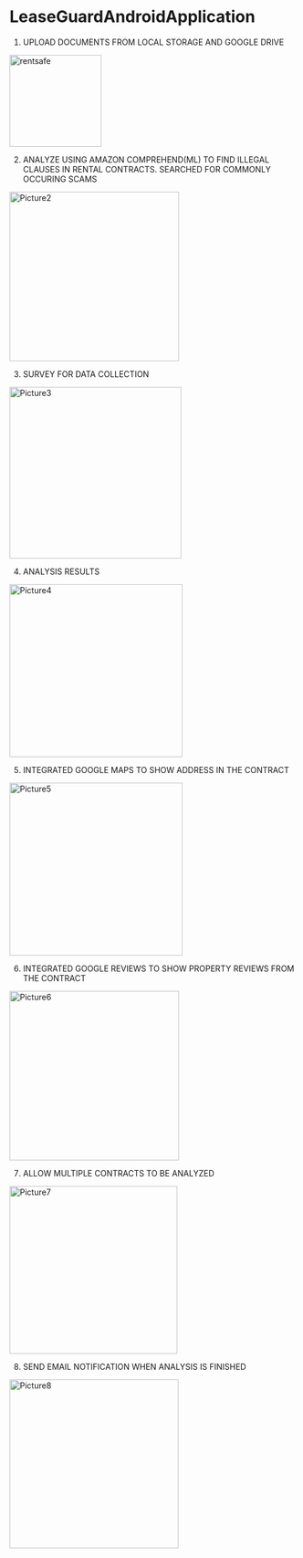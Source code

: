 # LeaseGuardAndroidApplication

1.	UPLOAD DOCUMENTS FROM LOCAL STORAGE AND GOOGLE DRIVE
<img width="161" alt="rentsafe" src="https://user-images.githubusercontent.com/25328016/119236901-fb499200-bb07-11eb-859b-b91b57c14dce.png">


2.	ANALYZE USING AMAZON COMPREHEND(ML) TO FIND ILLEGAL CLAUSES IN RENTAL CONTRACTS. SEARCHED FOR COMMONLY OCCURING SCAMS
 <img width="297" alt="Picture2" src="https://user-images.githubusercontent.com/25328016/119236907-056b9080-bb08-11eb-9db6-5c25fd270979.png">

 
3.	SURVEY FOR DATA COLLECTION
 <img width="301" alt="Picture3" src="https://user-images.githubusercontent.com/25328016/119236913-0b617180-bb08-11eb-9470-8bdbe7b646e8.png">

 
4.	ANALYSIS RESULTS
<img width="303" alt="Picture4" src="https://user-images.githubusercontent.com/25328016/119236936-2b913080-bb08-11eb-8ba7-6b8b53854c25.png">


5.	INTEGRATED GOOGLE MAPS TO SHOW ADDRESS IN THE CONTRACT
<img width="303" alt="Picture5" src="https://user-images.githubusercontent.com/25328016/119236934-246a2280-bb08-11eb-87f9-8f00d2837ee2.png">
 
 
6.	INTEGRATED GOOGLE REVIEWS TO SHOW PROPERTY REVIEWS FROM THE CONTRACT
 <img width="297" alt="Picture6" src="https://user-images.githubusercontent.com/25328016/119236943-35b32f00-bb08-11eb-8ab0-696c7bd6907d.png">

 
7.	ALLOW MULTIPLE CONTRACTS TO BE ANALYZED
 <img width="294" alt="Picture7" src="https://user-images.githubusercontent.com/25328016/119236948-3c41a680-bb08-11eb-9fc5-3ab112ddd969.png">


8.	 SEND EMAIL NOTIFICATION WHEN ANALYSIS IS FINISHED
  <img width="296" alt="Picture8" src="https://user-images.githubusercontent.com/25328016/119236952-406dc400-bb08-11eb-9fdc-b1871f6279aa.png">

